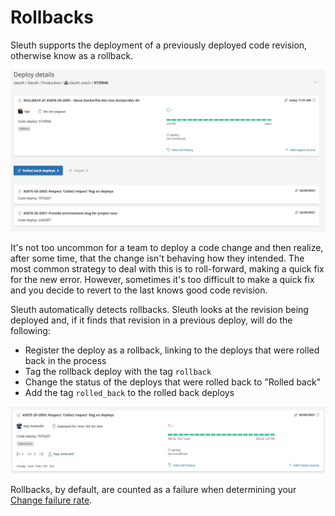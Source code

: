 # Rollbacks

Sleuth supports the deployment of a previously deployed code revision, otherwise know as a rollback.

![](../../.gitbook/assets/sleuth-sleuth-973f846-2021-06-24-15-03-47.png)

It's not too uncommon for a team to deploy a code change and then realize, after some time, that the change isn't behaving how they intended. The most common strategy to deal with this is to roll-forward, making a quick fix for the new error. However, sometimes it's too difficult to make a quick fix and you decide to revert to the last knows good code revision.

Sleuth automatically detects rollbacks. Sleuth looks at the revision being deployed and, if it finds that revision in a previous deploy, will do the following:

* Register the deploy as a rollback, linking to the deploys that were rolled back in the process
* Tag the rollback deploy with the tag `rollback`
* Change the status of the deploys that were rolled back to "Rolled back"
* Add the tag `rolled_back` to the rolled back deploys

![](../../.gitbook/assets/sleuth-sleuth-f976d31-2021-06-24-15-13-10.png)

Rollbacks, by default, are counted as a failure when determining your [Change failure rate](../../accelerate-metrics.md#change-failure-rate-and-mttr). 

